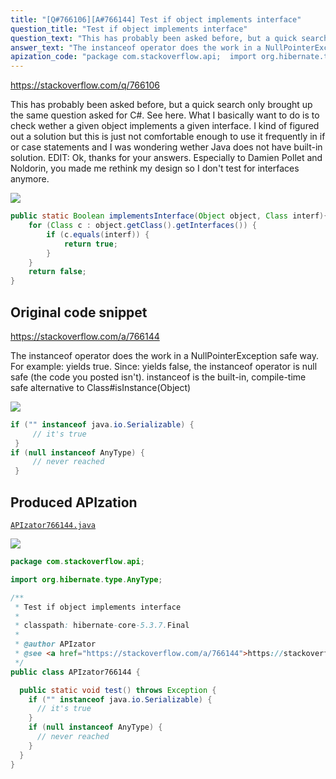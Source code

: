 ```yaml
---
title: "[Q#766106][A#766144] Test if object implements interface"
question_title: "Test if object implements interface"
question_text: "This has probably been asked before, but a quick search only brought up the same question asked for C#. See here. What I basically want to do is to check wether a given object implements a given interface. I kind of figured out a solution but this is just not comfortable enough to use it frequently in if or case statements and I was wondering wether Java does not have built-in solution. EDIT: Ok, thanks for your answers. Especially to Damien Pollet and Noldorin, you made me rethink my design so I don't test for interfaces anymore."
answer_text: "The instanceof operator does the work in a NullPointerException safe way. For example: yields true. Since: yields false, the instanceof operator is null safe (the code you posted isn't). instanceof is the built-in, compile-time safe alternative to Class#isInstance(Object)"
apization_code: "package com.stackoverflow.api;  import org.hibernate.type.AnyType;  /**  * Test if object implements interface  *  * classpath: hibernate-core-5.3.7.Final  *  * @author APIzator  * @see <a href=\"https://stackoverflow.com/a/766144\">https://stackoverflow.com/a/766144</a>  */ public class APIzator766144 {    public static void test() throws Exception {     if (\"\" instanceof java.io.Serializable) {       // it's true     }     if (null instanceof AnyType) {       // never reached     }   } }"
---
```


https://stackoverflow.com/q/766106

This has probably been asked before, but a quick search only brought up the same question asked for C#. See here.
What I basically want to do is to check wether a given object implements a given interface.
I kind of figured out a solution but this is just not comfortable enough to use it frequently in if or case statements and I was wondering wether Java does not have built-in solution.
EDIT: Ok, thanks for your answers. Especially to Damien Pollet and Noldorin, you made me rethink my design so I don&#x27;t test for interfaces anymore.


<div class="code-logo"><img src="/stackoverflow.png" /></div>

```java
public static Boolean implementsInterface(Object object, Class interf){
    for (Class c : object.getClass().getInterfaces()) {
        if (c.equals(interf)) {
            return true;
        }
    }
    return false;
}
```


## Original code snippet

https://stackoverflow.com/a/766144

The instanceof operator does the work in a NullPointerException safe way. For example:
yields true. Since:
yields false, the instanceof operator is null safe (the code you posted isn&#x27;t).
instanceof is the built-in, compile-time safe alternative to Class#isInstance(Object)

<div class="code-logo"><img src="/stackoverflow.png" /></div>

```java
if ("" instanceof java.io.Serializable) {
     // it's true
 }
if (null instanceof AnyType) {
     // never reached
 }
```

## Produced APIzation

[`APIzator766144.java`](https://github.com/pasqualesalza/apization-temp-data/raw/master/search/APIzator766144.java)

<div class="code-logo"><img src="/apizator.png" /></div>

```java
package com.stackoverflow.api;

import org.hibernate.type.AnyType;

/**
 * Test if object implements interface
 *
 * classpath: hibernate-core-5.3.7.Final
 *
 * @author APIzator
 * @see <a href="https://stackoverflow.com/a/766144">https://stackoverflow.com/a/766144</a>
 */
public class APIzator766144 {

  public static void test() throws Exception {
    if ("" instanceof java.io.Serializable) {
      // it's true
    }
    if (null instanceof AnyType) {
      // never reached
    }
  }
}

```